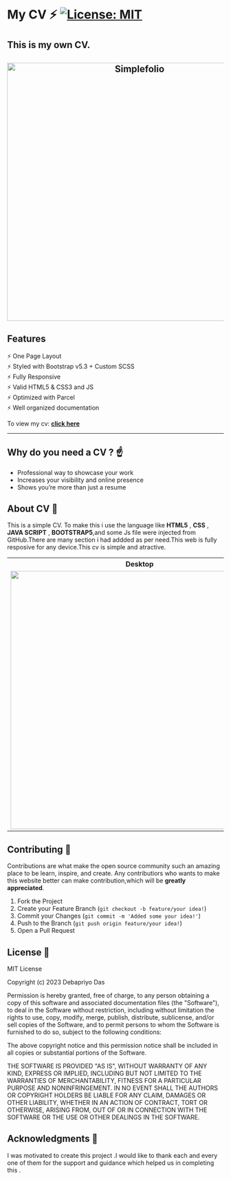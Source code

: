 # My CV ⚡️ [![License: MIT](https://img.shields.io/badge/License-MIT-yellow.svg)](#) 

## This is my own  CV.

<h2 align="center">
  <img src="#" alt="Simplefolio" width="600px" />
  <br>
</h2>

## Features


⚡️ One Page Layout\
⚡️ Styled with Bootstrap v5.3 + Custom SCSS\
⚡️ Fully Responsive\
⚡️ Valid HTML5 & CSS3 and JS\
⚡️ Optimized with Parcel\
⚡️ Well organized documentation

 To view my cv: **[click here](#)**

---

## Why do you need a CV ? ☝️

- Professional way to showcase your work
- Increases your visibility and online presence
- Shows you’re more than just a resume

## About CV  🚀

This is a simple CV. To make this i use the language like **HTML5** , **CSS** , **JAVA SCRIPT** , **BOOTSTRAP5**,and some Js file were injected from GitHub.There are many section i had addded as per need.This web is fully resposive for any device.This cv is simple and atractive.


<table>
  <tr>
    <th>Desktop</th>
    <th>Mobile</th>
  </tr>
  <tr>
    <td>
        <img src="#" width="600"/>
    </td>
    <td>
        <img src="#" width="250"/>
    </td>
  </tr>
</table>


## Contributing 🔧



Contributions are what make the open source community such an amazing place to be learn, inspire, and create. Any contributiors who wants to make this website better can make contribution,which will be **greatly appreciated**.

1. Fork the Project
2. Create your Feature Branch (`git checkout -b feature/your idea!`)
3. Commit your Changes (`git commit -m 'Added some your idea!'`)
4. Push to the Branch (`git push origin feature/your idea!`)
5. Open a Pull Request



## License 📄

MIT License

Copyright (c) 2023 Debapriyo Das

Permission is hereby granted, free of charge, to any person obtaining a copy
of this software and associated documentation files (the "Software"), to deal
in the Software without restriction, including without limitation the rights
to use, copy, modify, merge, publish, distribute, sublicense, and/or sell
copies of the Software, and to permit persons to whom the Software is
furnished to do so, subject to the following conditions:

The above copyright notice and this permission notice shall be included in all
copies or substantial portions of the Software.

THE SOFTWARE IS PROVIDED "AS IS", WITHOUT WARRANTY OF ANY KIND, EXPRESS OR
IMPLIED, INCLUDING BUT NOT LIMITED TO THE WARRANTIES OF MERCHANTABILITY,
FITNESS FOR A PARTICULAR PURPOSE AND NONINFRINGEMENT. IN NO EVENT SHALL THE
AUTHORS OR COPYRIGHT HOLDERS BE LIABLE FOR ANY CLAIM, DAMAGES OR OTHER
LIABILITY, WHETHER IN AN ACTION OF CONTRACT, TORT OR OTHERWISE, ARISING FROM,
OUT OF OR IN CONNECTION WITH THE SOFTWARE OR THE USE OR OTHER DEALINGS IN THE
SOFTWARE.

## Acknowledgments 🎁

I was motivated to create this project .I would like to thank each and every one of them for the support and guidance which helped us in completing this .
